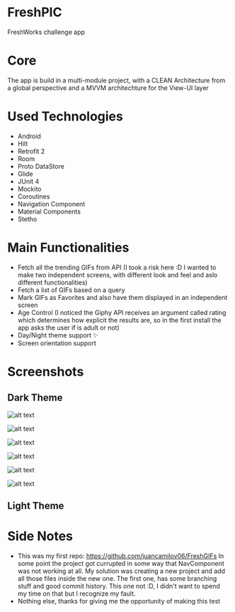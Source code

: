 # FreshPIC
FreshWorks challenge app

# Core
The app is build in a multi-module project, with a CLEAN Architecture from a global perspective and a MVVM architechture for the View-UI layer

# Used Technologies
- Android
- Hilt
- Retrofit 2
- Room
- Proto DataStore
- Glide
- JUnit 4
- Mockito
- Coroutines
- Navigation Component
- Material Components
- Stetho

# Main Functionalities
- Fetch all the trending GIFs from API (I took a risk here :D I wanted to make two independent screens, with different look and feel and aslo different functionalities)
- Fetch a list of GIFs based on a query
- Mark GIFs as Favorites and also have them displayed in an independent screen
- Age Control (I noticed the Giphy API receives an argument called rating which determines how explicit the results are, so in the first install the app asks the user if is adult or not)
- Day/Night theme support ✨
- Screen orientation support

# Screenshots
## Dark Theme

![alt text](https://lh3.googleusercontent.com/QwxDI5kHMGodsHZ45c8LH_5P1yHJhx9iPAudbkKGvaU38m7uIXEtGrLBYOt_7XYxj62mzPuNQx5mbdRnfNuuyw-Pff5wxFxUbCMdAutnZ-yPH_iFMkMzohTDF9gG5Ik5vj_icuMmqSf_PKVLOWIf4fSh3upMsiEwAdXIzqM3R9ODXQjUYVfiLKBOH-K0rubjVNBzzjAdrPj6ZzBmYZXag5aC5Dwcv4VdM4ofi5bNIhN6eViNjRORmFPrde2ulY0RcqT5xqYUPAAgO4yv_ogQ66HWueh-4OGuxn3gfVxRlWXZrVDlAnr4dam3b10xb2C71O5hKsqU4-MML1W2VmCZVdclVlWErdY_A17isOHpJbWTTN2JH49J_Glbq276VxQ6R1G_EYIs2J7iPZoYprb8JOU1DeudiKJAezBGGjw88xVsaY5N7cZ9Yj8y2wWLN8CqfXcEN7ltET4MNNNQLzs00bmhUfYCTqFAxBEhIXiamAElh6KLNFccQyT_BCylXncxccaKR5LhEtHwuNhPr3t6YJP1olgdFtASVHnz7yDlSYYXEgivMZYKn4Ltn5cTdq6sj0U2j2Qk67yRIdC7R5jmW0gwOlp2VGf9u-gWOYamagEKOoRaK3rzsOIteEsSuIE-P69gAYnaF90_AJdVAdExOZt6HsloDJHgzaLl1dEWXaBjosA_UjNqq08ebFQfjaIwiNKzDgGpraqK5NxceB80NNTDabHqUbdR3KRsNq9ImiyaRS9vW4P5SK5NA-5PwFKyT_9DoUi35B9uTZBK-D8o0FiqpE8odqvkp2_P=w401-h866-no?authuser=0)

![alt text](https://lh3.googleusercontent.com/iMgE4DS4dSFrsh4N3_p6KHkXj_35chfK23QqmCXEkBg_LhYF1_yM-OCdnieqqyWovRP1jSDB0NZRYSOogOwykNKVrfL5VlL7-RvfALLYsN8dn137nGaEV9LeZfJ46r_8uAeEG7TwT6bcgV7IbS0f282p9T1dHfcm2Fmn7wPYY9v74GkIdqExwMLWi7QDFIJVWKkAG90v9OGVkNnbjj4J1cdzcotLxZmCnbtnR9jxZuNsHQuhQnAgpsfOTdxli3JauZO-pMI1adrincyZTFVqSK7FcOmdk403ooLReGWmWb_IcuE2bDyPUZtn7eEaSVZteoz4vW0ns4LtkIzdsWSbHUAWWDoUGG7HXbTSOwJKud9qEfWw5j3khqAnWDcngkMYtv_VDW0lp1ZKEV8mBftJavkusQeu_aa5v_wgK5BdVs1kM37JkLhf2IJucq1Wkoxhc1_8VmmUwWJjo6rCjThcL8uMSLSejzvi8sXDv7H3Cdm0ewtcdUu0FFp43fpN16H8dsP5s7AGm-3rCznGoH5S5KQuLIF8csbLCtLuLLJpOU9zDeFIXpEL0aAsjacw0-mflcKu9A26gAoy0lCrqRwqlaNKl6vYQnfIFbgUa0wC0EPzmh8J0X3wV_L47-gu4aZEmmTdN14058afzH9cYHRSz8o5GIM9DKIuzxV7IHQYZZm2hmH1lYe4fA7yimLZAzHZonjUld7j1tdhkZSYqpKxEZK2Rf0lGwxd2yDTogkDGgdceEdyrFEstc1uh59TvomjjuaKYk4qn6lITfHQRHgrcS9C33iyg27jwPsK=w401-h866-no?authuser=0)

![alt text](https://lh3.googleusercontent.com/AJcVPk2ducX1kXM_NOsty4YbloivdBW8NZoVw1dm0Bzfad3gBWl3KoArO1v_41RRpM9_kBKrZABG1J5ttATmN_WPC-4rAu0RwUDio8HnMvjhla5iCCltTCatpxpOu5ir_FLhgXDfMlLt1gXORMi8IKKqr6VdSDLgGrKZ8g1mIMImnqgbDgeT1XBUyATl7BTCCc1BCbPQcjKezhctvmiK754V3S_tL3r8trA4sqSLN1ctDTjMGuVeFsetW5DNu6Dvx7gI-4o8hC_F5DOS8UHT5iSryVNBrxaRImduwDQl4j0bOpRZnE1vfX4WMqf1Q-FV53G8bWaQEX8yg6GQ7QJKjgg076UuiCY_4VAM0Ph0Lr0ZPO6NDwbbn2DECX0h8g6NlJcCac5VZFYAbnVqkX0nkUwX4tdjxLncyD98YM_Q6cBTsI3OllTJ_MEbx4VhUj33_8IRy2npF8nsnEfEaTAAlNnR2VVjwxaHvfJr70sbmklXXEWXFd8X5RAMXjus4MrUKkAvFLCKtAyY0l8P13YCHQHHQkBVR5i5UTRmVb203iok4ZYoksxYEAtxKM4mqwjfBtExAS46VCC9XhImwvnanefLGsqgLeKoDC7Hc7DLrm3FJsZwxM9brMD_wgDg8krZaPFx7xbzab21Yut3-Vxd180izlwod4KFfcxpXPEqPDROq2G73ZAsfg_9I-BXTGCiRk__cEs0VoaTkYDhphI8rVe1SmVhgAvYzCNlsRsCBTwDxyGcGMzUpwjqV3d7nWaZSP0yf3aE-jEh3iTw1oxTFU2YrMT42ginHVDs=w401-h866-no?authuser=0)

![alt text](https://lh3.googleusercontent.com/rVkUVgXOm_Xz53GoN0oRQLcCoqYPeW6v8R4pHjE1ITnUnG2b60zt2IuZfy_4GZatM8JC6Lgg-pSkmxocEKD-xiQqK1H6Q6z_UNrrFGC4BLWUemVXYScxTZ9TaIQZ7vN2XfPlfwvsbS7FkffiZ6D3WP2KuBAW8uyjIanzPTvSCZUhA0pS5hk9UL-417A0bftVOSzMb_LTPnR5uoYXlX307siOCL2XMp_lUoR9OcJO13w-NTzOJew70poHJCdxFXbGYdwcHd4spdE2jgDN0BsDYfZ13mxokUe8oGbDunKjVn76L6d9dRDvE2gnfoDKfEVQPwE6vNv5L10ESqUZW1YU8-8d6PKelLTgW4em9ab3fQXb48SXT2CjFjfDPBLBCWlprQQ173Wv4u50mWyzlLM3oAnfemG5PA6v7Q1mxvOC0nyLRjIukhkbBM3MBHLqJ2QwYzPSFvTkcND7cYj0aMS7ieTippKIz90TwB0G4Z6rtpZS7pfYXVOuKuniI1qpEZscslniJr-lcrdghGsxWsd6EqvE2O1QZGxLWAl-NJIA2x4KYLowdcaLHYSFxM028eK5jc37U8htPKb4kGxbKk02EA-VasPDHGuEa1SGkJDFaqbzshC6IvQ8sdt53_p18pMiEd2QIbemYvIW4avzh31KnFtu_FYZlAPxl2uloXeNs1k17mBWG0Nn5iVrCECAepp9STtItVOZhCQjVTIfLIsEUZPjnMjjCrUMRhPqtwT4XRDZjJ9ftaOIV7j8Wom24KwyxiR2RLelD2fy5cNaE2o7R2o7UDItRJ5g34lq=w401-h866-no?authuser=0)

![alt text](https://lh3.googleusercontent.com/1kc-o9a-SH_BnHAMd51vfJ0X7AuCxjyTjsxKNYpVsJ9zM5yAOBcJKsZc_vhlhQam3fO7iEwNjSDVhoyXfdSnNCEUNAhMF4wttr1_lCcFwaJKOuyKuEH0PiP55ALpi4APvbZi9fSA5wzHk0DQMZVljgDDOR2IBzzk-z3793F8E4ftB4fhSIuHO-w4Wd5DvmOlpueEpL1A1x1tqsLRD-7mhyvV0auTuxKtm8Mbbg024ylF0CsvJuOYR6CVkkdzm3IJ4W8BKmYX0A09rQXloeM6ozhtMcqKUCN8sOsgtxLWZxPi2rD0kTrCw6qHs6XG2gQdZZrse5laSsdwe-GubY59c18or4CnkFanTuAyTn6tmA4QNyPyItG9-TYP06OshN0cBqk991Bj2KXTl-sS8Kd_g0LjuVove4YNjmwGrJJN3bmbN9Vc7UJ5mXiKqM4_1JQds8Z-T6CY9mJhZe3byJ9hy6flc-1JW0h6bkUtGdWvIsYDI7OhFEf8l0hI_b4aqe1KLLLrehZUQ5L7mra00hh02unLGu53M3exeoTB0mFUDw7eMsrSMqnBSFhBiFV5_RdW7ciC4sAdiWM5yO9Ar83VaN-YsCzQuGV9QfTRLmLo5cbywkHjA_GEYg4Tj5D_1a2QHQoq7PshH_U8k5z3NCvHcZINCqWryVuBPJgF_6s5gw1N90hGcGMgAGXoAAkTciTL8G8YY5d_xzxks5Hq-O_iDNwye-IyPc4-GSLVk1fGo9mBfMHMgiSLCMWTmQMmOce0NodUBo0aiRkQIugvFVx4GVtBL8dQwFZRXBQP=w401-h866-no?authuser=0)

![alt text](https://lh3.googleusercontent.com/5oOzXYaclqLHPKJA6LKH6MevmyyqFx1r5LjidmqVl3pJvSQ12Rdj4Ty3BRAGOMYz6RcUnPa_OK-5qzFA1nD2YGJCXVNlvVBO63sQ51XrotjH2q7aXFZepO1EZwTDgUofKI39INR08YANMYpvuAmp7FBa3MgrbvF3eakxBNBB31LwUdPvfvERwu06AXemsULiUB04NgMw0SZm1xaeSCEGW4m_uNk_UhRxCe2KL1Qg8B_nXq2via9l1N92uFA7B3NB1J4Vf-BxMjYjtK-V4hdorDODI6ivrOwer4Yw0m3GFqezc0FtpUosNSiEAGezlYAR8zY8cDkHoIbt8eXP42E97VXY0soPG48A-azGxHmWTHqgoFCFpIxBCQYCKeYkUzUj2xqCFOO6zz4WSybDr1ghBfv8gM_gZSf4eqn5B1LCD4_MCFf9AyVskqD66aN4bm4DzLbWqTAVauw2jFakEp8Fm9k7H0dHtpOpcYpjkOH1w7Sm8Hi6VnsvQltyU1-IxeHCpZ9IbgZQ0SBkRq4DaK5JXbGcJhO1Q21sQ58XsHM7U0aJOiFW8QcaCEXM9h1XmyYd6BlC1sMdsObY01fpsB8H6Z7WN859jqg-PkL8DyirfRRD0xUPmu8gDq61nGRVeo3N2EMHZXoZ7CCdDNgamrQqOkuxeMJwzh3fCVjgprUv_7RIB9BQniSn4raYd6JFr8t2_630mLObLGl2fd6kdTEP1vEc0B4jfNAlobzFkgDkii1WFpAZLG5dBd6zZi7FHyGzl4JrsoTCm8sqS2EqspYdUfmyCUYK6UHYWQ55=w401-h866-no?authuser=0)

## Light Theme


# Side Notes
- This was my first repo: https://github.com/juancamilov06/FreshGIFs In some point the project got currupted in some way that NavComponent was not working at all. My solution was creating a new project and add all those files inside the new one. The first one, has some branching stuff and good commit history. This one not :D, I didn't want to spend my time on that but I recognize my fault.
- Nothing else, thanks for giving me the opportunity of making this test
